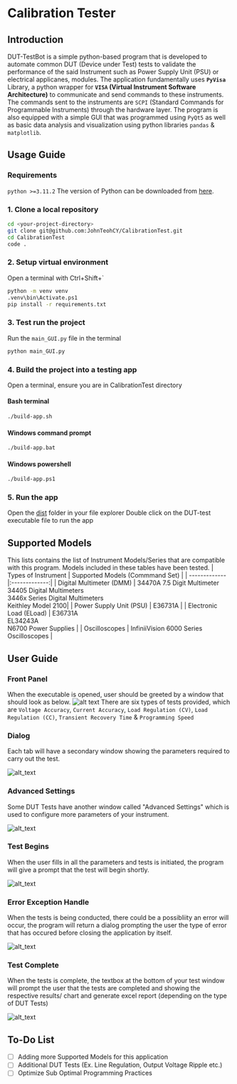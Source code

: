 # Calibration Tester

## Introduction
DUT-TestBot is a simple python-based program that is developed to automate common DUT (Device under Test) tests to validate the performance of the said Instrument such as Power Supply Unit (PSU) or electrical applicanes, modules. The application fundamentally uses **`PyVisa`** Library, a python wrapper for **`VISA` (Virtual Instrument Software Architecture)** to communicate and send commands to these instruments. The commands sent to the instruments are `SCPI` (Standard Commands for Programmable Instruments) through the hardware layer. The program is also equipped with a simple GUI that was programmed using `PyQt5` as well as basic data analysis and visualization using python libraries `pandas` & `matplotlib`.

## Usage Guide

### Requirements
`python >=3.11.2` The version of Python can be downloaded from [here](https://www.python.org/downloads/).

### 1. Clone a local repository
```sh
cd <your-project-directory>
git clone git@github.com:JohnTeohCY/CalibrationTest.git
cd CalibrationTest
code .
```

### 2. Setup virtual environment
Open a terminal with Ctrl+Shift+`
```sh
python -m venv venv
.venv\bin\Activate.ps1
pip install -r requirements.txt
```

### 3. Test run the project
Run the `main_GUI.py` file in the terminal
```sh
python main_GUI.py
```

### 4. Build the project into a testing app
Open a terminal, ensure you are in CalibrationTest directory

#### Bash terminal
```sh
./build-app.sh
```

#### Windows command prompt
```sh
./build-app.bat
```

#### Windows powershell
```sh
./build-app.ps1
```

### 5. Run the app
Open the [dist](./dist/) folder in your file explorer
Double click on the DUT-test executable file to run the app

## Supported Models 
This lists contains the list of Instrument Models/Series that are compatible with this program. Models included in these tables have been tested. 
| Types of Instrument      | Supported Models (Commmand Set)           |
| ------------- |:-------------:| 
| Digital Multimeter (DMM)  | 34470A 7.5 Digit Multimeter <br> 34405 Digital Multimeters <br> 3446x Series Digital Multimeters <br> Keithley Model 2100|
| Power Supply Unit (PSU)   | E36731A     |
| Electronic Load (ELoad)   | E36731A <br> EL34243A <br> N6700 Power Supplies      |
| Oscilloscopes             | InfiniiVision 6000 Series Oscilloscopes |

## User Guide

### Front Panel
When the executable is opened, user should be greeted by a window that should look as below.
![alt text](https://github.com/wong80/DUT-TestBot/blob/main/images/ReadME/FrontPanel.PNG)
There are six types of tests provided, which are `Voltage Accuracy`, `Current Accuracy`, `Load Regulation (CV)`, `Load Regulation (CC)`, `Transient Recovery Time` & `Programming Speed`

### Dialog
Each tab will have a secondary window showing the parameters required to carry out the test.

![alt_text](https://github.com/wong80/DUT-TestBot/blob/main/images/ReadME/Dialog.PNG)

### Advanced Settings
Some DUT Tests have another window called "Advanced Settings" which is used to configure more parameters of your instrument.

![alt_text](https://github.com/wong80/DUT-TestBot/blob/main/images/ReadME/AdvancedSettings.PNG)

### Test Begins
When the user fills in all the parameters and tests is initiated, the program will give a prompt that the test will begin shortly.

![alt_text](https://github.com/wong80/DUT-TestBot/blob/main/images/ReadME/TestStart.PNG)

### Error Exception Handle
When the tests is being conducted, there could be a possibliity an error will occur, the program will return a dialog prompting the user the type of error that has occured before closing the application by itself.

![alt_text](https://github.com/wong80/DUT-TestBot/blob/main/images/ReadME/Error_Handle.PNG)

### Test Complete
When the tests is complete, the textbox at the bottom of your test window will prompt the user that the tests are completed and showing the respective results/ chart and generate excel report (depending on the type of DUT Tests)

![alt_text](https://github.com/wong80/DUT-TestBot/blob/main/images/ReadME/TextBox.PNG)

## To-Do List
- [ ] Adding more Supported Models for this application
- [ ] Additional DUT Tests (Ex. Line Regulation, Output Voltage Ripple etc.)
- [ ] Optimize Sub Optimal Programming Practices
